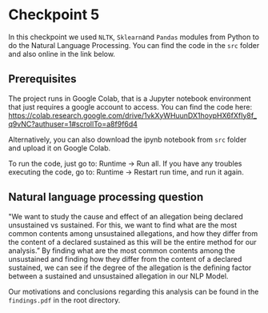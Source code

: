 # Checkpoint 5

In this checkpoint we used ```NLTK```, ```Sklearn```and ```Pandas``` modules from Python to do the Natural Language Processing. You can find the code in the ```src``` folder and also online in the link below.

## Prerequisites

The project runs in Google Colab, that is a Jupyter notebook environment that just requires a google account to access. You can find the code here:
https://colab.research.google.com/drive/1vkXyWHuunDX1hoypHX6fXfIy8f_q9vNC?authuser=1#scrollTo=a8f9f6d4

Alternatively, you can also download the ipynb notebook from ```src``` folder and upload it on Google Colab.

To run the code, just go to: Runtime -> Run all. If you have any troubles executing the code, go to: Runtime -> Restart run time, and run it again.

## Natural language processing question

"We want to study the cause and effect of an allegation being declared unsustained vs sustained. For this, we want to find what are the most common contents among unsustained allegations, and how they differ from the content of a declared sustained as this will be the entire method for our analysis.” By finding what are the most common contents among the unsustained and finding how they differ from the content of a declared sustained, we can see if the degree of the allegation is the defining factor between a sustained and unsustained allegation in our NLP Model.	

Our motivations and conclusions regarding this analysis can be found in the ```findings.pdf``` in the root directory.
